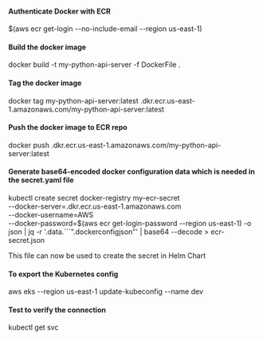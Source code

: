 #### Authenticate Docker with ECR
$(aws ecr get-login --no-include-email --region us-east-1)

#### Build the docker image 
docker build -t my-python-api-server -f DockerFile .

#### Tag the docker image 
docker tag my-python-api-server:latest <account-id>.dkr.ecr.us-east-1.amazonaws.com/my-python-api-server:latest

#### Push the docker image to ECR repo 
docker push <account-id>.dkr.ecr.us-east-1.amazonaws.com/my-python-api-server:latest

#### Generate base64-encoded docker configuration data which is needed in the secret.yaml file
kubectl create secret docker-registry my-ecr-secret \
 --docker-server=<account-id>.dkr.ecr.us-east-1.amazonaws.com \
  --docker-username=AWS \
  --docker-password=$(aws ecr get-login-password --region us-east-1) -o json | jq -r '.data.```".dockerconfigjson"' | base64 --decode > ecr-secret.json
  
This file can now be used to create the secret in Helm Chart


#### To export the Kubernetes config 
aws eks --region us-east-1 update-kubeconfig --name dev

#### Test to verify the connection
kubectl get svc